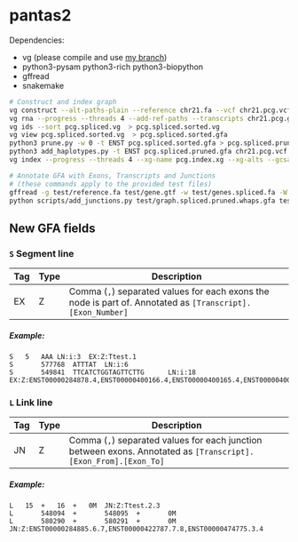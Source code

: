 # pantas2

Dependencies:
* vg (please compile and use [my branch](https://github.com/ldenti/vg/tree/plain-altid))
* python3-pysam python3-rich python3-biopython
* gffread
* snakemake

``` sh
# Construct and index graph
vg construct --alt-paths-plain --reference chr21.fa --vcf chr21.pcg.vcf.gz --flat-alts --no-trim-indels --progress > pcg.vg
vg rna --progress --threads 4 --add-ref-paths --transcripts chr21.pcg.gtf pcg.vg > pcg.spliced.vg
vg ids --sort pcg.spliced.vg  > pcg.spliced.sorted.vg
vg view pcg.spliced.sorted.vg  > pcg.spliced.sorted.gfa
python3 prune.py -w 0 -t ENST pcg.spliced.sorted.gfa > pcg.spliced.pruned.gfa
python3 add_haplotypes.py -t ENST pcg.spliced.pruned.gfa chr21.pcg.vcf.gz > pcg.spliced.pruned.whaps.gfa
vg index --progress --threads 4 --xg-name pcg.index.xg --xg-alts --gcsa-out pcg.index.gcsa pcg.spliced.pruned.whaps.gfa

# Annotate GFA with Exons, Transcripts and Junctions 
# (these commands apply to the provided test files)
gffread -g test/reference.fa test/gene.gtf -w test/genes.spliced.fa -W
python scripts/add_junctions.py test/graph.spliced.pruned.whaps.gfa test/genes.spliced.fa > test/graph.spliced.pruned.whaps.annotated.gfa
```

## New GFA fields

### `S` Segment line

| Tag 	| Type 	| Description 	|
|---	|---	|---	|
| EX 	| Z 	| Comma (`,`) separated values for each exons the node is part of. Annotated as `[Transcript].[Exon_Number]` 	|

##### Example:
```
S	5	AAA	LN:i:3	EX:Z:Ttest.1
S       577768  ATTTAT  LN:i:6
S       549841  TTCATCTGGTAGTTCTTG      LN:i:18 EX:Z:ENST00000284878.4,ENST00000400166.4,ENST00000400165.4,ENST00000400169.4
```

### `L` Link line

| Tag 	| Type 	| Description 	|
|---	|---	|---	|
| JN 	| Z 	| Comma (`,`) separated values for each junction between exons. Annotated as `[Transcript].[Exon_From].[Exon_To]` 	|

##### Example:
```
L	15	+	16	+	0M	JN:Z:Ttest.2.3
L       548094  +       548095  +       0M
L       580290  +       580291  +       0M      JN:Z:ENST00000284885.6.7,ENST00000422787.7.8,ENST00000474775.3.4
```
